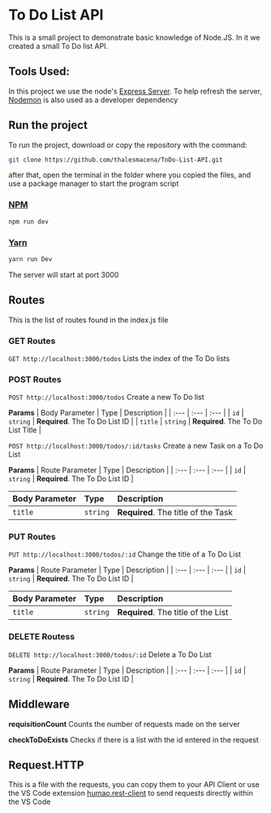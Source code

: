 # To Do List API
This is a small project to demonstrate basic knowledge of Node.JS. In it we created a small To Do list API. 

## Tools Used:
In this project we use the node's [Express Server](https://expressjs.com/). To help refresh the server, [Nodemon](https://nodemon.io/) is also used as a developer dependency 

## Run the project
To run the project, download or copy the repository with the command:
```Bash
git clone https://github.com/thalesmacena/ToDo-List-API.git
```
after that, open the terminal in the folder where you copied the files, and use a package manager to start the program script
### [NPM](https://www.npmjs.com/)
```Bash
npm run dev
```
### [Yarn](https://yarnpkg.com/)
```Bash
yarn run Dev
```
The server will start at port 3000

## Routes
This is the list of routes found in the index.js file

### GET Routes
`GET http://localhost:3000/todos`
Lists the index of the To Do lists

### POST Routes
`POST http://localhost:3000/todos`
Create a new To Do list

**Params**
| Body Parameter | Type | Description |
| :--- | :--- | :--- |
| `id` | `string` | **Required**. The To Do List ID |
| `title` | `string` | **Required**. The To Do List Title |

`POST http://localhost:3000/todos/:id/tasks`
Create a new Task on a To Do List

**Params**
| Route Parameter | Type | Description |
| :--- | :--- | :--- |
| `id` | `string` | **Required**. The To Do List ID |

| Body Parameter | Type | Description |
| :--- | :--- | :--- |
| `title` | `string` | **Required**. The title of the Task |


### PUT Routes
`PUT http://localhost:3000/todos/:id`
Change the title of a To Do List

**Params**
| Route Parameter | Type | Description |
| :--- | :--- | :--- |
| `id` | `string` | **Required**. The To Do List ID |

| Body Parameter | Type | Description |
| :--- | :--- | :--- |
| `title` | `string` | **Required**. The title of the List |

### DELETE Routess
`DELETE http://localhost:3000/todos/:id`
Delete a To Do List

**Params**
| Route Parameter | Type | Description |
| :--- | :--- | :--- |
| `id` | `string` | **Required**. The To Do List ID |

## Middleware

**requisitionCount**
Counts the number of requests made on the server

**checkToDoExists**
Checks if there is a list with the id entered in the request

## Request.HTTP
This is a file with the requests, you can copy them to your API Client or use the VS Code extension [humao.rest-client](https://marketplace.visualstudio.com/items?itemName=humao.rest-client) to send requests directly within the VS Code
